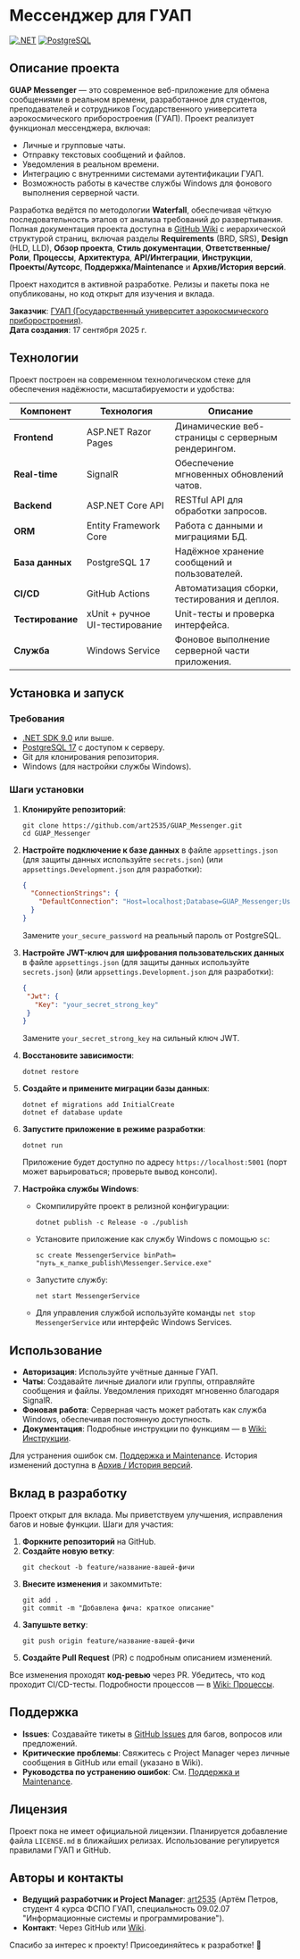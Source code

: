 # Мессенджер для ГУАП

[![.NET](https://img.shields.io/badge/.NET-9.0-blueviolet)](https://dotnet.microsoft.com/)
[![PostgreSQL](https://img.shields.io/badge/PostgreSQL-17-blue)](https://www.postgresql.org/)

## Описание проекта

**GUAP Messenger** — это современное веб-приложение для обмена сообщениями в реальном времени, разработанное для студентов, преподавателей и сотрудников Государственного университета аэрокосмического приборостроения (ГУАП). Проект реализует функционал мессенджера, включая:

- Личные и групповые чаты.
- Отправку текстовых сообщений и файлов.
- Уведомления в реальном времени.
- Интеграцию с внутренними системами аутентификации ГУАП.
- Возможность работы в качестве службы Windows для фонового выполнения серверной части.

Разработка ведётся по методологии **Waterfall**, обеспечивая чёткую последовательность этапов от анализа требований до развертывания. Полная документация проекта доступна в [GitHub Wiki](https://github.com/art2535/GUAP_Messenger/wiki) с иерархической структурой страниц, включая разделы **Requirements** (BRD, SRS), **Design** (HLD, LLD), **Обзор проекта**, **Стиль документации**, **Ответственные/Роли**, **Процессы**, **Архитектура**, **API/Интеграции**, **Инструкции**, **Проекты/Аутсорс**, **Поддержка/Maintenance** и **Архив/История версий**.

Проект находится в активной разработке. Релизы и пакеты пока не опубликованы, но код открыт для изучения и вклада.

**Заказчик**: [ГУАП (Государственный университет аэрокосмического приборостроения)](https://guap.ru).  
**Дата создания**: 17 сентября 2025 г.

## Технологии

Проект построен на современном технологическом стеке для обеспечения надёжности, масштабируемости и удобства:

| Компонент       | Технология                  | Описание |
|-----------------|-----------------------------|----------|
| **Frontend**   | ASP.NET Razor Pages        | Динамические веб-страницы с серверным рендерингом. |
| **Real-time**  | SignalR                    | Обеспечение мгновенных обновлений чатов. |
| **Backend**    | ASP.NET Core API           | RESTful API для обработки запросов. |
| **ORM**        | Entity Framework Core      | Работа с данными и миграциями БД. |
| **База данных**| PostgreSQL 17              | Надёжное хранение сообщений и пользователей. |
| **CI/CD**      | GitHub Actions             | Автоматизация сборки, тестирования и деплоя. |
| **Тестирование**| xUnit + ручное UI-тестирование | Unit-тесты и проверка интерфейса. |
| **Служба**     | Windows Service            | Фоновое выполнение серверной части приложения. |

## Установка и запуск

### Требования
- [.NET SDK 9.0](https://dotnet.microsoft.com/download/dotnet/9.0) или выше.
- [PostgreSQL 17](https://www.postgresql.org/download/) с доступом к серверу.
- Git для клонирования репозитория.
- Windows (для настройки службы Windows).

### Шаги установки
1. **Клонируйте репозиторий**:
   ```
   git clone https://github.com/art2535/GUAP_Messenger.git
   cd GUAP_Messenger
   ```

2. **Настройте подключение к базе данных** в файле `appsettings.json` (для защиты данных используйте `secrets.json`) (или `appsettings.Development.json` для разработки):
   ```json
   {
     "ConnectionStrings": {
       "DefaultConnection": "Host=localhost;Database=GUAP_Messenger;Username=postgres;Password=your_secure_password"
     }
   }
   ```
   Замените `your_secure_password` на реальный пароль от PostgreSQL.

3. **Настройте JWT-ключ для шифрования пользовательских данных** в файле `appsettings.json` (для защиты данных используйте `secrets.json`) (или `appsettings.Development.json` для разработки):
	```json
   {
     "Jwt": {
       "Key": "your_secret_strong_key"
     }
   }
   ```
   Замените `your_secret_strong_key` на сильный ключ JWT.

4. **Восстановите зависимости**:
   ```
   dotnet restore
   ```

5. **Создайте и примените миграции базы данных**:
   ```
   dotnet ef migrations add InitialCreate
   dotnet ef database update
   ```

6. **Запустите приложение в режиме разработки**:
   ```
   dotnet run
   ```
   Приложение будет доступно по адресу `https://localhost:5001` (порт может варьироваться; проверьте вывод консоли).

7. **Настройка службы Windows**:
   - Скомпилируйте проект в релизной конфигурации:
     ```
     dotnet publish -c Release -o ./publish
     ```
   - Установите приложение как службу Windows с помощью `sc`:
     ```
     sc create MessengerService binPath= "путь_к_папке_publish\Messenger.Service.exe"
     ```
   - Запустите службу:
     ```
     net start MessengerService
     ```
   - Для управления службой используйте команды `net stop MessengerService` или интерфейс Windows Services.

## Использование

- **Авторизация**: Используйте учётные данные ГУАП.
- **Чаты**: Создавайте личные диалоги или группы, отправляйте сообщения и файлы. Уведомления приходят мгновенно благодаря SignalR.
- **Фоновая работа**: Серверная часть может работать как служба Windows, обеспечивая постоянную доступность.
- **Документация**: Подробные инструкции по функциям — в [Wiki: Инструкции](https://github.com/art2535/GUAP_Messenger/wiki/Инструкции).

Для устранения ошибок см. [Поддержка и Maintenance](https://github.com/art2535/GUAP_Messenger/wiki/%D0%9F%D0%BE%D0%B4%D0%B4%D0%B5%D1%80%D0%B6%D0%BA%D0%B0-%D0%B8-Maintenance). История изменений доступна в [Архив / История версий](https://github.com/art2535/GUAP_Messenger/wiki/%D0%90%D1%80%D1%85%D0%B8%D0%B2-%D0%B8-%D0%B8%D1%81%D1%82%D0%BE%D1%80%D0%B8%D1%8F-%D0%B2%D0%B5%D1%80%D1%81%D0%B8%D0%B9).

## Вклад в разработку

Проект открыт для вклада. Мы приветствуем улучшения, исправления багов и новые функции. Шаги для участия:

1. **Форкните репозиторий** на GitHub.
2. **Создайте новую ветку**:
   ```
   git checkout -b feature/название-вашей-фичи
   ```
3. **Внесите изменения** и закоммитьте:
   ```
   git add .
   git commit -m "Добавлена фича: краткое описание"
   ```
4. **Запушьте ветку**:
   ```
   git push origin feature/название-вашей-фичи
   ```
5. **Создайте Pull Request** (PR) с подробным описанием изменений.

Все изменения проходят **код-ревью** через PR. Убедитесь, что код проходит CI/CD-тесты. Подробности процессов — в [Wiki: Процессы](https://github.com/art2535/GUAP_Messenger/wiki/%D0%9F%D1%80%D0%BE%D1%86%D0%B5%D1%81%D1%81%D1%8B).

## Поддержка

- **Issues**: Создавайте тикеты в [GitHub Issues](https://github.com/art2535/GUAP_Messenger/issues) для багов, вопросов или предложений.
- **Критические проблемы**: Свяжитесь с Project Manager через личные сообщения в GitHub или email (указано в Wiki).
- **Руководства по устранению ошибок**: См. [Поддержка и Maintenance](https://github.com/art2535/GUAP_Messenger/wiki/%D0%9F%D0%BE%D0%B4%D0%B4%D0%B5%D1%80%D0%B6%D0%BA%D0%B0-%D0%B8-Maintenance).

## Лицензия

Проект пока не имеет официальной лицензии. Планируется добавление файла `LICENSE.md` в ближайших релизах. Использование регулируется правилами ГУАП и GitHub.

## Авторы и контакты

- **Ведущий разработчик и Project Manager**: [art2535](https://github.com/art2535) (Артём Петров, студент 4 курса ФСПО ГУАП, специальность 09.02.07 "Информационные системы и программирование").
- **Контакт**: Через GitHub или [Wiki](https://github.com/art2535/GUAP_Messenger/wiki).

Спасибо за интерес к проекту! Присоединяйтесь к разработке! 🚀
